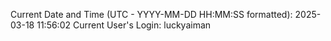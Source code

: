Current Date and Time (UTC - YYYY-MM-DD HH:MM:SS formatted): 2025-03-18 11:56:02
Current User's Login: luckyaiman
